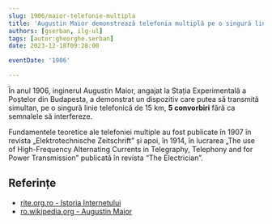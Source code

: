 ```yaml
---
slug: 1906/maior-telefonie-multipla
title: 'Augustin Maior demonstrează telefonia multiplă pe o singură linie'
authors: [gserban, ilg-ul]
tags: [autor:gheorghe.serban]
date: 2023-12-18T09:28:00

eventDate: '1906'

---
```


În anul 1906, inginerul Augustin Maior, angajat la Stația Experimentală a Poștelor
din Budapesta, a demonstrat un dispozitiv care putea să transmită simultan,
pe o singură linie telefonică de 15 km, **5 convorbiri** fără ca semnalele
să interfereze.

<!-- truncate -->

Fundamentele teoretice ale telefoniei multiple au fost publicate în
1907 în revista „Elektrotechnische Zeitschrift” și apoi, în 1914,
 în lucrarea „The use of High-Frequency Alternating Currents in
 Telegraphy, Telephony and for Power Transmission” publicată
 în revista “The Electrician”.

## Referințe

- [rite.org.ro - Istoria Internetului](https://rite.org.ro/istoria-internetului/)
- [ro.wikipedia.org - Augustin Maior](https://ro.wikipedia.org/wiki/Augustin_Maior)
